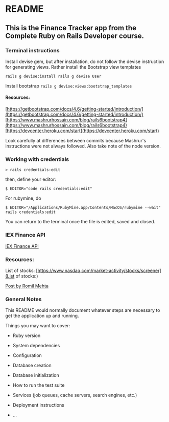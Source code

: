 # README

## This is the Finance Tracker app from the Complete Ruby on Rails Developer course.

### Terminal instructions

Install devise gem, but after installation, do not follow the devise instruction for generating views. Rather install the Bootstrap view templates

`rails g devise:install
rails g devise User`

Install bootstrap
`rails g devise:views:bootstrap_templates`

#### Resources:

[https://getbootstrap.com/docs/4.6/getting-started/introduction/](https://getbootstrap.com/docs/4.6/getting-started/introduction/)
[https://www.mashrurhossain.com/blog/rails6bootstrap4](https://www.mashrurhossain.com/blog/rails6bootstrap4)
[https://devcenter.heroku.com/start](https://devcenter.heroku.com/start)

Look carefully at differences between commits because Mashrur's instructions were not always followed.
Also take note of the node version.

### Working with credentials

`> rails credentials:edit`

then, define your editor:

`$ EDITOR="code rails credentials:edit"`

For rubymine, do

`$ EDITOR="/Applications/RubyMine.app/Contents/MacOS/rubymine --wait" rails credentials:edit`

You can return to the terminal once the file is edited, saved and closed.

### IEX Finance API

[IEX Finance API](https://github.com/dblock/iex-ruby-client)

### Resources: 

List of stocks: [https://www.nasdaq.com/market-activity/stocks/screener](List of stocks:) 

[Post by Romil Mehta](https://blog.saeloun.com/2019/10/10/rails-6-adds-support-for-multi-environment-credentials.html)

### General Notes

This README would normally document whatever steps are necessary to get the
application up and running.

Things you may want to cover:

* Ruby version

* System dependencies

* Configuration

* Database creation

* Database initialization

* How to run the test suite

* Services (job queues, cache servers, search engines, etc.)

* Deployment instructions

* ...
